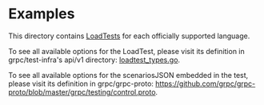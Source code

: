 # Examples

This directory contains [LoadTests](e2etest.grpc.io_v1_loadtest.yaml) for each
officially supported language.

To see all available options for the LoadTest, please visit its definition in
grpc/test-infra's api/v1 directory:
[loadtest_types.go](../../api/v1/loadtest_types.go).

To see all available options for the scenariosJSON embedded in the test, please
visit its definition in grpc/grpc-proto:
https://github.com/grpc/grpc-proto/blob/master/grpc/testing/control.proto.
